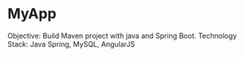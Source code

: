 # MyApp
Objective: Build Maven project with java and Spring Boot.  Technology Stack: Java Spring, MySQL, AngularJS
